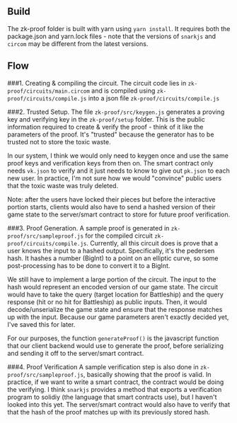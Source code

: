## Build
The zk-proof folder is built with yarn using ```yarn install```. It requires both the package.json and yarn.lock files - note that the versions of ```snarkjs``` and ```circom``` may be different from the latest versions.

## Flow
###1. Creating & compiling the circuit. 
The circuit code lies in ```zk-proof/circuits/main.circom``` and is compiled using ```zk-proof/circuits/compile.js``` into a json file ```zk-proof/circuits/compile.js```

###2. Trusted Setup.
The file ```zk-proof/src/keygen.js``` generates a proving key and verifying key in the ```zk-proof/setup``` folder. This is the public information required to create & verify the proof - think of it like the parameters of the proof. It's "trusted" because the generator has to be trusted not to store the toxic waste. 

In our system, I think we would only need to keygen once and use the same proof keys and verification keys from then on. The smart contract only needs ```vk.json``` to verify and it just needs to know to give out ```pk.json``` to each new user. In practice, I'm not sure how we would "convince" public users that the toxic waste was truly deleted. 

Note: after the users have locked their pieces but before the interactive portion starts, clients would also have to send a hashed version of their game state to the server/smart contract to store for future proof verification.

###3. Proof Generation.
A sample proof is generated in ```zk-proof/src/sampleproof.js``` for the compiled circuit ```zk-proof/circuits/compile.js```. Currently, all this circuit does is prove that a user knows the input to a hashed output. Specifically, it's the pedersen hash. It hashes a number (BigInt) to a point on an elliptic curve, so some post-processing has to be done to convert it to a BigInt. 

We still have to implement a large portion of the circuit. The input to the hash would represent an encoded version of our game state. The circuit would have to take the query (target location for Battleship) and the query response (hit or no hit for Battleship) as public inputs. Then, it would decode/unserialize the game state and ensure that the response matches up with the input. Because our game parameters aren't exactly decided yet, I've saved this for later. 

For our purposes, the function ```generateProof()``` is the javascript function that our client backend would use to generate the proof, before serializing and sending it off to the server/smart contract. 

###4. Proof Verification
A sample verification step is also done in ```zk-proof/src/sampleproof.js```, basically showing that the proof is valid. In practice, if we want to write a smart contract, the contract would be doing the verifying. I think ```snarkjs``` provides a method that exports a verification program to solidiy (the language that smart contracts use), but I haven't looked into this yet. The server/smart contract would also have to verify that that the hash of the proof matches up with its previously stored hash.
